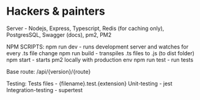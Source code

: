 # Hackers & painters

Server - Nodejs, Express, Typescript, Redis (for caching only), PostgresSQL, Swagger (docs), pm2, PM2

NPM SCRIPTS:
npm run dev - runs development server and watches for every .ts file change
npm run build - transpiles .ts files to .js (to dist folder)
npm start - starts pm2 locally with production env
npm run test - run tests

Base route: /api/{version}/{route}

Testing:
Tests files - {filename}.test.{extension}
Unit-testing - jest
Integration-testing - supertest
